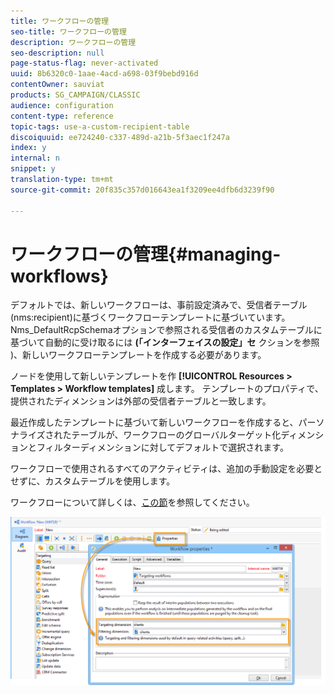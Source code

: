```yaml
---
title: ワークフローの管理
seo-title: ワークフローの管理
description: ワークフローの管理
seo-description: null
page-status-flag: never-activated
uuid: 8b6320c0-1aae-4acd-a698-03f9bebd916d
contentOwner: sauviat
products: SG_CAMPAIGN/CLASSIC
audience: configuration
content-type: reference
topic-tags: use-a-custom-recipient-table
discoiquuid: ee724240-c337-489d-a21b-5f3aec1f247a
index: y
internal: n
snippet: y
translation-type: tm+mt
source-git-commit: 20f835c357d016643ea1f3209ee4dfb6d3239f90

---
```



# ワークフローの管理{#managing-workflows}

デフォルトでは、新しいワークフローは、事前設定済みで、受信者テーブル(nms:recipient)に基づくワークフローテンプレートに基づいています。 Nms_DefaultRcpSchemaオプションで参照される受信者のカスタムテーブルに基づいて自動的に受け取るには **(「インターフェイスの設定」セ** クションを参照 [](../../configuration/using/configuring-the-interface.md) )、新しいワークフローテンプレートを作成する必要があります。

ノードを使用して新しいテンプレートを作 **[!UICONTROL Resources > Templates > Workflow templates]** 成します。 テンプレートのプロパティで、提供されたディメンションは外部の受信者テーブルと一致します。

最近作成したテンプレートに基づいて新しいワークフローを作成すると、パーソナライズされたテーブルが、ワークフローのグローバルターゲット化ディメンションとフィルターディメンションに対してデフォルトで選択されます。

ワークフローで使用されるすべてのアクティビティは、追加の手動設定を必要とせずに、カスタムテーブルを使用します。

ワークフローについて詳しくは、[この節](../../workflow/using/about-workflows.md)を参照してください。

![](assets/cfg_external_table_workflow.png)

